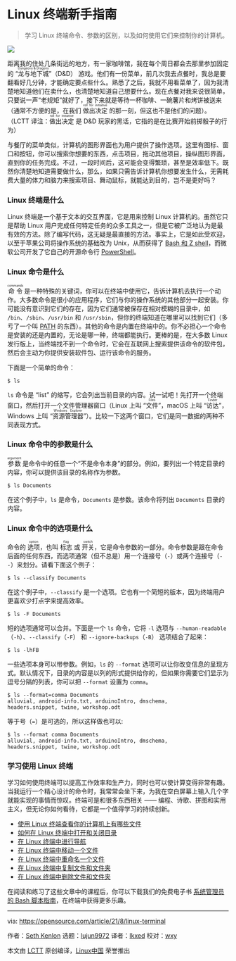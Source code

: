 [#]: subject: "A guide to the Linux terminal for beginners"
[#]: via: "https://opensource.com/article/21/8/linux-terminal"
[#]: author: "Seth Kenlon https://opensource.com/users/seth"
[#]: collector: "lujun9972"
[#]: translator: "lkxed"
[#]: reviewer: "wxy"
[#]: publisher: "wxy"
[#]: url: "https://linux.cn/article-14445-1.html"

Linux 终端新手指南
======

> 学习 Linux 终端命令、参数的区别，以及如何使用它们来控制你的计算机。

![](https://img.linux.net.cn/data/attachment/album/202204/08/113632ayyp77duejmdyrj8.jpg)

距离我的住处几条街远的地方，有一家咖啡馆，我在每个周日都会去那里参加固定的 “<ruby>龙与地下城<rt>Dungeons & Dragons</rt></ruby>”（D&D） 游戏。他们有一份菜单，前几次我去点餐时，我总是要翻看好几分钟，才能确定要点些什么。熟悉了之后，我就不用看菜单了，因为我清楚地知道他们在卖什么，也清楚地知道自己想要什么。现在点餐对我来说很简单，只要说一声“老规矩”就好了，接下来就是等待一杯咖啡、一碗薯片和烤饼被送来（通常不方便的是，在我们 <ruby>做出决定<rt>roll for initiative</rt></ruby> 的那一刻，但这也不是他们的问题）。（LCTT 译注：<ruby>做出决定<rt>roll for initiative</rt></ruby> 是 D&D 玩家的黑话，它指的是在比赛开始前掷骰子的行为）

与餐厅的菜单类似，计算机的图形界面也为用户提供了操作选项。这里有图标、窗口和按钮，你可以搜索你想要的东西，点击项目，拖动其他项目，操纵图形界面，直到你的任务完成。不过，一段时间后，这可能会变得繁琐，甚至是效率低下。既然你清楚地知道需要做什么，那么，如果只需告诉计算机你想要发生什么，无需耗费大量的体力和脑力来搜索项目、舞动鼠标，就能达到目的，岂不是更好吗？

### Linux 终端是什么

Linux 终端是一个基于文本的交互界面，它是用来控制 Linux 计算机的。虽然它只是帮助 Linux 用户完成任何特定任务的众多工具之一，但是它被广泛地认为是最有效的方法。除了编写代码，这无疑是最直接的方法。事实上，它是如此受欢迎，以至于苹果公司将操作系统的基础改为 Unix，从而获得了 [Bash 和 Z shell][2]，而微软公司开发了它自己的开源命令行 [PowerShell][3]。

### Linux 命令是什么

<ruby>命令<rt>commands</rt></ruby> 是一种特殊的关键词，你可以在终端中使用它，告诉计算机去执行一个动作。大多数命令是很小的应用程序，它们与你的操作系统的其他部分一起安装。你可能没有意识到它们的存在，因为它们通常被保存在相对模糊的目录中，如 `/bin`、`/sbin`、`/usr/bin` 和 `/usr/sbin`，但你的终端知道在哪里可以找到它们（多亏了一个叫 [PATH][4] 的东西）。其他的命令是内置在终端中的。你不必担心一个命令是安装的还是内置的，无论是哪一种，终端都能执行。更棒的是，在大多数 Linux 发行版上，当终端找不到一个命令时，它会在互联网上搜索提供该命令的软件包，然后会主动为你提供安装软件包、运行该命令的服务。

下面是一个简单的命令：

```
$ ls
```

`ls` 命令是 “list” 的缩写，它会列出当前目录的内容。试一试吧！先打开一个终端窗口，然后打开一个文件管理器窗口（Linux 上叫 “<ruby>文件<rt>Files</rt></ruby>”，macOS 上叫 “<ruby>访达<rt>Finder</rt></ruby>”，Windows 上叫 “<ruby>资源管理器<rt>Windows Explorer</rt><ruby>”）。比较一下这两个窗口，它们是同一数据的两种不同表现方式。

### Linux 命令中的参数是什么

<ruby>参数<rt>argument</rt></ruby> 是命令中的任意一个“不是命令本身”的部分。例如，要列出一个特定目录的内容，你可以提供该目录的名称作为参数。

```
$ ls Documents
```

在这个例子中，`ls` 是命令，`Documents` 是参数。该命令将列出 `Documents` 目录的内容。

### Linux 命令中的选项是什么

命令的 <ruby>选项<rt>option</rt></ruby>，也叫 <ruby>标志<rt>flag</rt></ruby> 或 <ruby>开关<rt>switch</rt></ruby>，它是命令参数的一部分。命令参数是跟在命令后面的任何东西，而选项通常（但不总是）用一个连接号（`-`）或两个连接号（`--`）来划分。请看下面这个例子：

```
$ ls --classify Documents
```

在这个例子中，`--classify` 是一个选项。它也有一个简短的版本，因为终端用户更喜欢少打点字来提高效率。

```
$ ls -F Documents
```

短的选项通常可以合并。下面是一个 `ls` 命令，它将 `-l` 选项与 `--human-readable`（`-h`）、`--classify`（`-F`） 和 `--ignore-backups`（`-B`） 选项结合了起来：

```
$ ls -lhFB
```

一些选项本身可以带参数。例如，`ls` 的 `--format` 选项可以让你改变信息的呈现方式。默认情况下，目录的内容是以列的形式提供给你的，但如果你需要它们显示为逗号分隔的列表，你可以把 `--format` 设置为 `comma`。

```
$ ls --format=comma Documents
alluvial, android-info.txt, arduinoIntro, dmschema,
headers.snippet, twine, workshop.odt
```

等于号（`=`）是可选的，所以这样做也可以:

```
$ ls --format comma Documents
alluvial, android-info.txt, arduinoIntro, dmschema,
headers.snippet, twine, workshop.odt
```

### 学习使用 Linux 终端

学习如何使用终端可以提高工作效率和生产力，同时也可以使计算变得非常有趣。当我运行一个精心设计的命令时，我常常会坐下来，为我在空白屏幕上输入几个字就能实现的事情而惊叹。终端可是和很多东西相关 —— 编程、诗歌、拼图和实用主义，但无论你如何看待，它都是一个值得学习的持续创新。

  * [使用 Linux 终端查看你的计算机上有哪些文件][5]
  * [如何在 Linux 终端中打开和关闭目录][6]
  * [在 Linux 终端中进行导航][7]
  * [在 Linux 终端中移动一个文件][8]
  * [在 Linux 终端中重命名一个文件][9]
  * [在 Linux 终端中复制文件和文件夹][10]
  * [在 Linux 终端中删除文件和文件夹][11]

在阅读和练习了这些文章中的课程后，你可以下载我们的免费电子书 [系统管理员的 Bash 脚本指南][12]，在终端中获得更多乐趣。

--------------------------------------------------------------------------------

via: https://opensource.com/article/21/8/linux-terminal

作者：[Seth Kenlon][a]
选题：[lujun9972][b]
译者：[lkxed](https://github.com/lkxed)
校对：[wxy](https://github.com/wxy)

本文由 [LCTT](https://github.com/LCTT/TranslateProject) 原创编译，[Linux中国](https://linux.cn/) 荣誉推出

[a]: https://opensource.com/users/seth
[b]: https://github.com/lujun9972
[1]: https://opensource.com/sites/default/files/styles/image-full-size/public/lead-images/terminal_command_linux_desktop_code.jpg?itok=p5sQ6ODE (Terminal command prompt on orange background)
[2]: https://opensource.com/business/16/3/top-linux-shells
[3]: https://opensource.com/article/18/2/powershell-people
[4]: https://opensource.com/article/17/6/set-path-linux
[5]: https://linux.cn/article-13669-1.html
[6]: https://opensource.com/article/21/7/linux-terminal-basics-opening-and-closing-directories
[7]: https://opensource.com/article/21/7/terminal-basics-moving-around-your-computer
[8]: https://linux.cn/article-13677-1.html
[9]: https://opensource.com/article/21/7/terminal-basics-rename-file-linux-terminal
[10]: https://opensource.com/article/21/7/terminal-basics-copying-files-linux-terminal
[11]: https://linux.cn/article-13687-1.html
[12]: https://opensource.com/downloads/bash-scripting-ebook
